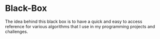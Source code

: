 # Black-Box

The idea behind this black box is to have a quick and easy to access reference for various algorithms that I use in my programming projects and challenges.

